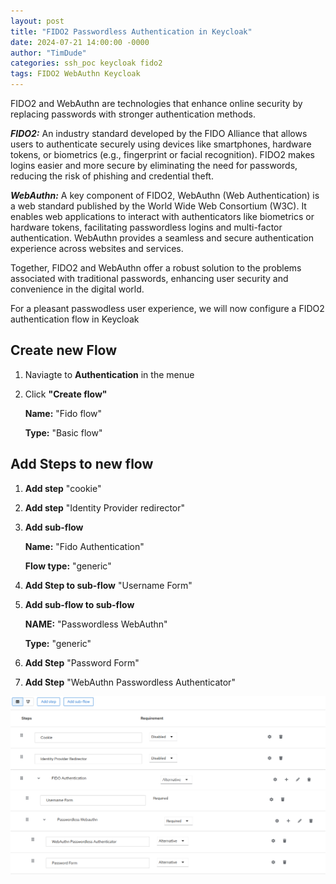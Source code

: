 ```yaml
---
layout: post
title: "FIDO2 Passwordless Authentication in Keycloak"
date: 2024-07-21 14:00:00 -0000
author: "TimDude"
categories: ssh_poc keycloak fido2
tags: FIDO2 WebAuthn Keycloak
---
```


FIDO2 and WebAuthn are technologies that enhance online security by replacing passwords with stronger authentication methods.

***FIDO2:*** 
An industry standard developed by the FIDO Alliance that allows users to authenticate securely using devices like smartphones, hardware tokens, or biometrics (e.g., fingerprint or facial recognition). FIDO2 makes logins easier and more secure by eliminating the need for passwords, reducing the risk of phishing and credential theft.

***WebAuthn:***
A key component of FIDO2, WebAuthn (Web Authentication) is a web standard published by the World Wide Web Consortium (W3C). It enables web applications to interact with authenticators like biometrics or hardware tokens, facilitating passwordless logins and multi-factor authentication. WebAuthn provides a seamless and secure authentication experience across websites and services.

Together, FIDO2 and WebAuthn offer a robust solution to the problems associated with traditional passwords, enhancing user security and convenience in the digital world.

For a pleasant passwodless user experience, we will now configure a FIDO2 authentication flow in Keycloak

## Create new Flow
1. Naviagte to **Authentication** in the menue
2. Click **"Create flow"**

   **Name:** "Fido flow"
   
   **Type:** "Basic flow"

## Add Steps to new flow
1. **Add step** "cookie"
2. **Add step** "Identity Provider redirector"
3. **Add sub-flow**

   **Name:** "Fido Authentication"

   **Flow type:** "generic"

4. **Add Step to sub-flow** "Username Form"
5. **Add sub-flow to sub-flow**

   **NAME:** "Passwordless WebAuthn"

   **Type:** "generic"
6. **Add Step** "Password Form"
7. **Add Step** "WebAuthn Passwordless Authenticator"

![image](/assets/images/fido2_flow.png)
